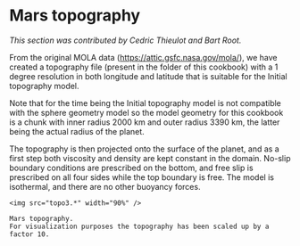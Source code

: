 # Mars topography

*This section was contributed by Cedric Thieulot and Bart Root.*

From the original MOLA data (<https://attic.gsfc.nasa.gov/mola/>), we have created a topography file
(present in the folder of this cookbook) with a 1 degree resolution in both longitude and latitude
that is suitable for the Initial topography model.

Note that for the time being the Initial topography model is not compatible with the sphere geometry
model so the model geometry for this cookbook is a chunk with inner radius 2000 km and outer 
radius 3390 km, the latter being the actual radius of the planet.

The topography is then projected onto the surface of the planet, and as a first step both viscosity and
density are kept constant in the domain. No-slip boundary conditions are prescribed on the bottom, and
free slip is prescribed on all four sides while the top boundary is free.
The model is isothermal, and there are no other buoyancy forces.

```{figure-md} fig:mars-topo
<img src="topo3.*" width="90%" />

Mars topography.
For visualization purposes the topography has been scaled up by a factor 10.
```
